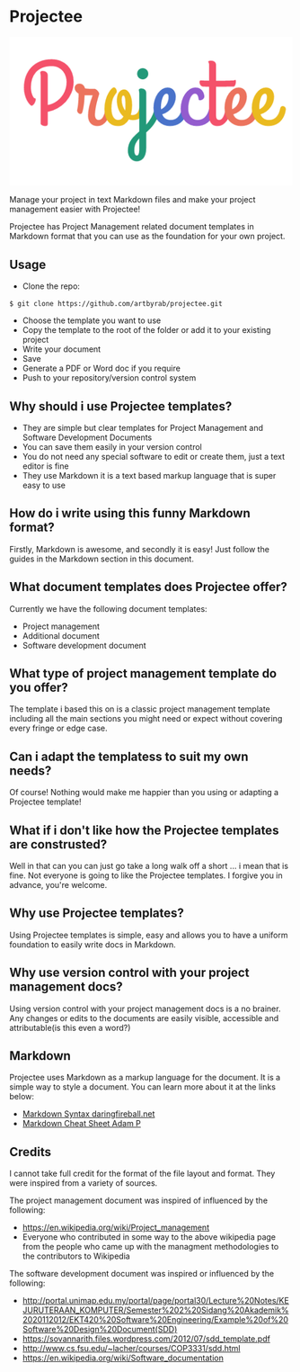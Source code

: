 # Projectee

![Image](projectee/files/graphics/plain-logo-large.png?raw=true)

Manage your project in text Markdown files and make your project management easier with Projectee!

Projectee has Project Management related document templates in Markdown format that you can use as the foundation for your own project.

## Usage

* Clone the repo:

```
$ git clone https://github.com/artbyrab/projectee.git
```

* Choose the template you want to use
* Copy the template to the root of the folder or add it to your existing project
* Write your document
* Save
* Generate a PDF or Word doc if you require
* Push to your repository/version control system

## Why should i use Projectee templates?

* They are simple but clear templates for Project Management and Software Development Documents
* You can save them easily in your version control
* You do not need any special software to edit or create them, just a text editor is fine
* They use Markdown it is a text based markup language that is super easy to use


## How do i write using this funny Markdown format?

Firstly, Markdown is awesome, and secondly it is easy! Just follow the guides in the Markdown section in this document.

## What document templates does Projectee offer?

Currently we have the following document templates:

* Project management
* Additional document
* Software development document

## What type of project management template do you offer?

The template i based this on is a classic project management template including all the main sections you might need or expect without covering every fringe or edge case.

## Can i adapt the templatess to suit my own needs?

Of course! Nothing would make me happier than you using or adapting a Projectee template!

## What if i don't like how the Projectee templates are construsted?

Well in that can you can just go take a long walk off a short ... i mean that is fine. Not everyone is going to like the Projectee templates. I forgive you in advance, you're welcome.

## Why use Projectee templates?

Using Projectee templates is simple, easy and allows you to have a uniform foundation to easily write docs in Markdown.

## Why use version control with your project management docs?

Using version control with your project management docs is a no brainer. Any changes or edits to the documents are easily visible, accessible and attributable(is this even a word?) 

## Markdown

Projectee uses Markdown as a markup language for the document. It is a simple way to style a document. You can learn more about it at the links below:

* [Markdown Syntax daringfireball.net](https://daringfireball.net/projects/markdown/syntax)
* [Markdown Cheat Sheet Adam P](https://github.com/adam-p/markdown-here/wiki/Markdown-Cheatsheet)

## Credits

I cannot take full credit for the format of the file layout and format. They were inspired from a variety of sources.

The project management document was inspired of influenced by the following:

* https://en.wikipedia.org/wiki/Project_management
* Everyone who contributed in some way to the above wikipedia page from the people who came up with the managment methodologies to the contributors to Wikipedia

The software development document was inspired or influenced by the following:

* http://portal.unimap.edu.my/portal/page/portal30/Lecture%20Notes/KEJURUTERAAN_KOMPUTER/Semester%202%20Sidang%20Akademik%2020112012/EKT420%20Software%20Engineering/Example%20of%20Software%20Design%20Document(SDD)
* https://sovannarith.files.wordpress.com/2012/07/sdd_template.pdf
* http://www.cs.fsu.edu/~lacher/courses/COP3331/sdd.html
* https://en.wikipedia.org/wiki/Software_documentation